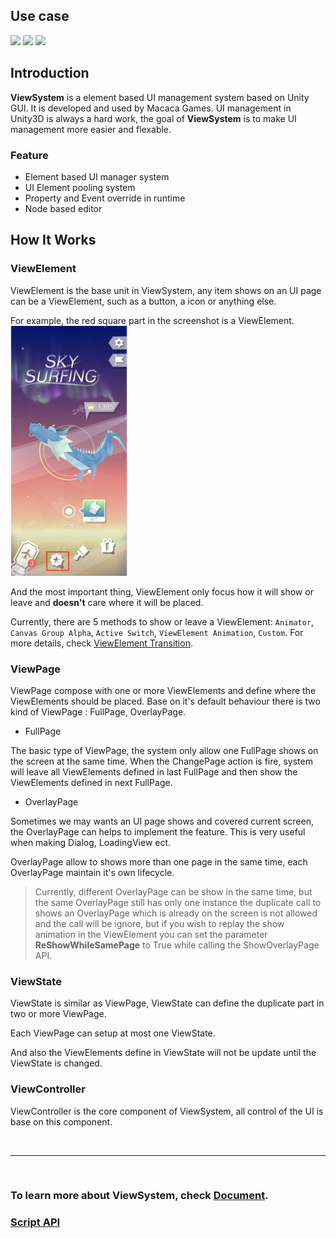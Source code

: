 
## Use case
<img src="./Img~/characterUpgrade.gif"  width="200">
<img src="./Img~/characterMerge.gif"  width="200">
<img src="./Img~/news.gif"  width="200">

## Introduction
**ViewSystem** is a element based UI management system based on Unity GUI. It is developed and used by Macaca Games.
UI management in Unity3D is always a hard work, the goal of **ViewSystem** is to make UI management more easier and flexable.

### Feature
- Element based UI manager system
- UI Element pooling system
- Property and Event override in runtime
- Node based editor
  
## How It Works
### ViewElement
ViewElement is the base unit in ViewSystem, any item shows on an UI page can be a ViewElement, such as a button, a icon or anything else.

For example, the red square part in the screenshot is a ViewElement.<br>
<img src='./Img~/viewelement.png' alt="Screenshot2" height="400">


And the most important thing, ViewElement only focus how it will show or leave and **doesn't** care where it will be placed.

Currently, there are 5 methods to show or leave a ViewElement: `Animator`, `Canvas Group Alpha`, `Active Switch`, `ViewElement Animation`, `Custom`. For more details, check [ViewElement Transition](/docs/Fundamentals.md#viewelement-trasition).


### ViewPage
ViewPage compose with one or more ViewElements and define where the ViewElements should be placed. Base on it's default behaviour there is two kind of ViewPage : FullPage, OverlayPage.

- FullPage

The basic type of ViewPage, the system only allow one FullPage shows on the screen at the same time.
When the ChangePage action is fire, system will leave all ViewElements defined in last FullPage and then show the ViewElements defined in next FullPage.

- OverlayPage

Sometimes we may wants an UI page shows and covered current screen, the OverlayPage can helps to implement the feature.
This is very useful when making Dialog, LoadingView ect.

OverlayPage allow to shows more than one page in the same time, each OverlayPage maintain it's own lifecycle.

> Currently, different OverlayPage can be show in the same time, but the same OverlayPage still has only one instance the duplicate call to shows an OverlayPage which is already on the screen is not allowed and the call will be ignore, but if you wish to replay the show animation in the ViewElement you can set the parameter **ReShowWhileSamePage** to True while calling the ShowOverlayPage API.

### ViewState
ViewState is similar as ViewPage, ViewState can define the duplicate part in two or more ViewPage.

Each ViewPage can setup at most one ViewState.

And also the ViewElements define in ViewState will not be update until the ViewState is changed.

### ViewController
ViewController is the core component of ViewSystem, all control of the UI is base on this component.

<br>

___

<br>

### To learn more about ViewSystem, check [Document](https://macacagames.github.io/MacacaViewSystemDocs/).

### [Script API](https://macacagames.github.io/MacacaViewSystem/api/MacacaGames.ViewSystem.html)

### 
